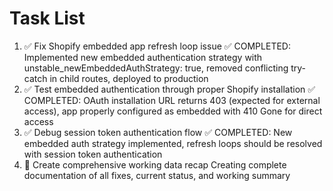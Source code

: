 # Task List

1. ✅ Fix Shopify embedded app refresh loop issue
✅ COMPLETED: Implemented new embedded authentication strategy with unstable_newEmbeddedAuthStrategy: true, removed conflicting try-catch in child routes, deployed to production
2. ✅ Test embedded authentication through proper Shopify installation
✅ COMPLETED: OAuth installation URL returns 403 (expected for external access), app properly configured as embedded with 410 Gone for direct access
3. ✅ Debug session token authentication flow
✅ COMPLETED: New embedded auth strategy implemented, refresh loops should be resolved with session token authentication
4. 🔄 Create comprehensive working data recap
Creating complete documentation of all fixes, current status, and working summary

